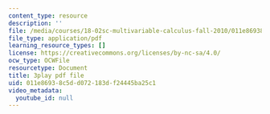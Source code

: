```yaml
---
content_type: resource
description: ''
file: /media/courses/18-02sc-multivariable-calculus-fall-2010/011e86938c5dd072183df24445ba25c1_idNIKTaBEaI.pdf
file_type: application/pdf
learning_resource_types: []
license: https://creativecommons.org/licenses/by-nc-sa/4.0/
ocw_type: OCWFile
resourcetype: Document
title: 3play pdf file
uid: 011e8693-8c5d-d072-183d-f24445ba25c1
video_metadata:
  youtube_id: null
---
```

